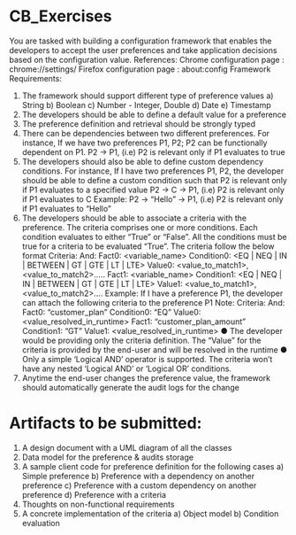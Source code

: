 # CB_Exercises
 
 You are tasked with building a configuration framework that enables the developers to accept the user preferences and take application decisions based on the configuration value.
References:
Chrome configuration page : chrome://settings/ Firefox configuration page : about:config
Framework Requirements:
1) The framework should support different type of preference values
a) String
b) Boolean
c) Number - Integer, Double
d) Date
e) Timestamp
2) The developers should be able to define a default value for a preference
3) The preference definition and retrieval should be strongly typed
4) There can be dependencies between two different preferences. For instance, If we have two preferences P1<Boolean>, P2<String>; P2 can be functionally dependent on P1.
P2 -> P1, (i.e) P2 is relevant only if P1 evaluates to true
5) The developers should also be able to define custom dependency conditions. For instance, If I have two preferences P1<String>, P2<String>, the developer should be able to define a custom condition such that P2 is relevant only if P1 evaluates to a specified value
P2 -> C -> P1, (i.e) P2 is relevant only if P1 evaluates to C
Example:
P2 -> “Hello” -> P1, (i.e) P2 is relevant only if P1 evaluates to “Hello”
6) The developers should be able to associate a criteria with the preference.
The criteria comprises one or more conditions. Each condition evaluates to either “True” or “False”. All the conditions must be true for a criteria to be evaluated “True”.
The criteria follow the below format
Criteria: And:
 Fact0: <variable_name>
Condition0: <EQ | NEQ | IN | BETWEEN | GT | GTE | LT | LTE> Value0: <value_to_match1>, <value_to_match2>.....
Fact1: <variable_name>
Condition1: <EQ | NEQ | IN | BETWEEN | GT | GTE | LT | LTE> Value1: <value_to_match1>, <value_to_match2>....
Example: If I have a preference P1<String>, the developer can attach the following criteria to the preference P1
Note:
Criteria: And:
Fact0: “customer_plan”
Condition0: “EQ”
Value0: <value_resolved_in_runtime>
Fact1: “customer_plan_amount” Condition1: “GT”
Value1: <value_resolved_in_runtime>
● The developer would be providing only the criteria definition. The “Value” for the criteria is provided by the end-user and will be resolved in the runtime
● Only a simple ‘Logical AND’ operator is supported. The criteria won’t have any nested ‘Logical AND’ or ‘Logical OR’ conditions.
7) Anytime the end-user changes the preference value, the framework should automatically generate the audit logs for the change

# Artifacts to be submitted:
1) A design document with a UML diagram of all the classes
2) Data model for the preference & audits storage
3) A sample client code for preference definition for the following cases
a) Simple preference
b) Preference with a dependency on another preference
c) Preference with a custom dependency on another preference
d) Preference with a criteria
4) Thoughts on non-functional requirements
5) A concrete implementation of the criteria
a) Object model
b) Condition evaluation
